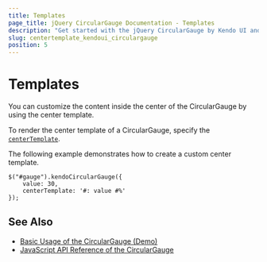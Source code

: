 ```yaml
---
title: Templates
page_title: jQuery CircularGauge Documentation - Templates
description: "Get started with the jQuery CircularGauge by Kendo UI and customize the content of its center by using the center template."
slug: centertemplate_kendoui_circulargauge
position: 5
---
```


# Templates

You can customize the content inside the center of the CircularGauge by using the center template.

To render the center template of a CircularGauge, specify the [`centerTemplate`](/api/javascript/dataviz/ui/circulargauge/configuration/centertemplate).

The following example demonstrates how to create a custom center template.

    $("#gauge").kendoCircularGauge({
        value: 30,
        centerTemplate: '#: value #%'
    });

## See Also

* [Basic Usage of the CircularGauge (Demo)](https://demos.telerik.com/kendo-ui/circular-gauge/index)
* [JavaScript API Reference of the CircularGauge](/api/javascript/dataviz/ui/circulargauge)
